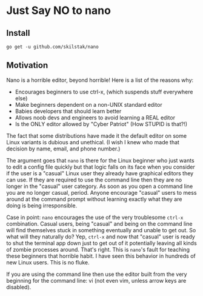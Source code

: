 Just Say NO to nano
===================

Install
-------

```
go get -u github.com/skilstak/nano
```

Motivation
----------

Nano is a horrible editor, beyond horrible! Here is a list of the reasons why:

-	Encourages beginners to use ctrl-x, (which suspends stuff everywhere else)
-	Make beginners dependent on a non-UNIX standard editor
-	Babies developers that should learn better
-	Allows noob devs and engineers to avoid learning a REAL editor
-	Is the ONLY editor allowed by "Cyber Patriot" (How STUPID is that?!)

The fact that some distributions have made it the default editor on some Linux variants is dubious and unethical. (I wish I knew who made that decision by name, email, and phone number.)

The argument goes that `nano` is there for the Linux beginner who just wants to edit a config file quickly but that logic falls on its face when you consider if the user is a "casual" Linux user they already have graphical editors they can use. If they are required to use the command line then they are no longer in the "casual" user category. As soon as you open a command line you are no longer casual, period. Anyone encourage "casual" users to mess around at the command prompt without learning exactly what they are doing is being irresponsible.

Case in point: `nano` encourages the use of the very troublesome `ctrl-x` combination. Casual users, being "casual" and being on the command line will find themselves stuck in something eventually and unable to get out. So what will they naturally do? Yep, `ctrl-x` and now that "casual" user is ready to shut the terminal app down just to get out of it potentially leaving all kinds of zombie processes around. That's right. This is `nano`'s fault for teaching these beginners that horrible habit. I have seen this behavior in hundreds of new Linux users. This is no fluke.

If you are using the command line then use the editor built from the very beginning for the command line: vi (not even vim, unless arrow keys are disabled).
